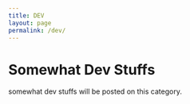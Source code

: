 ```yaml
---
title: DEV
layout: page
permalink: /dev/
---
```


# Somewhat Dev Stuffs
somewhat dev stuffs will be posted on this category.
